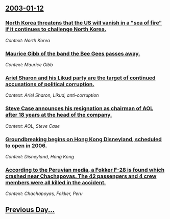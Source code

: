 ## [2003-01-12](/news/2003/01/12/index.md)

### [ North Korea threatens that the US will vanish in a "sea of fire" if it continues to challenge North Korea.](/news/2003/01/12/north-korea-threatens-that-the-us-will-vanish-in-a-sea-of-fire-if-it-continues-to-challenge-north-korea.md)
_Context: North Korea_

### [ Maurice Gibb of the band the Bee Gees passes away.](/news/2003/01/12/maurice-gibb-of-the-band-the-bee-gees-passes-away.md)
_Context: Maurice Gibb_

### [ Ariel Sharon and his Likud party are the target of continued accusations of political corruption.](/news/2003/01/12/ariel-sharon-and-his-likud-party-are-the-target-of-continued-accusations-of-political-corruption.md)
_Context: Ariel Sharon, Likud, anti-corruption_

### [ Steve Case announces his resignation as chairman of AOL after 18 years at the head of the company.](/news/2003/01/12/steve-case-announces-his-resignation-as-chairman-of-aol-after-18-years-at-the-head-of-the-company.md)
_Context: AOL, Steve Case_

### [ Groundbreaking begins on Hong Kong Disneyland, scheduled to open in 2006.](/news/2003/01/12/groundbreaking-begins-on-hong-kong-disneyland-scheduled-to-open-in-2006.md)
_Context: Disneyland, Hong Kong_

### [ According to the Peruvian media, a Fokker F-28 is found which crashed near Chachapoyas. The 42 passengers and 4 crew members were all killed in the accident.](/news/2003/01/12/according-to-the-peruvian-media-a-fokker-f-28-is-found-which-crashed-near-chachapoyas-the-42-passengers-and-4-crew-members-were-all-kille.md)
_Context: Chachapoyas, Fokker, Peru_

## [Previous Day...](/news/2003/01/11/index.md)

